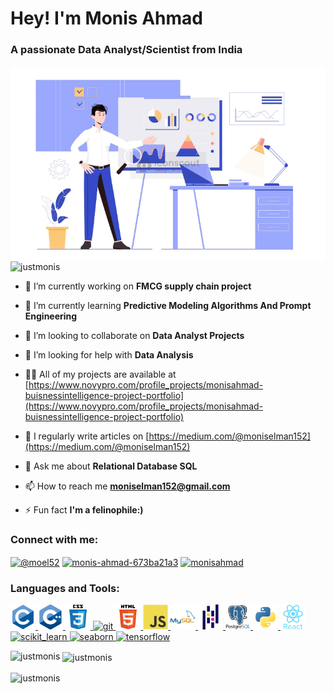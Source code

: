 <h1 align="left">Hey! I'm Monis Ahmad</h1>
<h3 align="left">A passionate Data Analyst/Scientist from India</h3>

<img align="right" alt="Coding" width="600" src="https://raw.githubusercontent.com/justmonis/_gif/c2ed2f56c9bcfc3201ea69521b0e60db63f32388/ggfctft.gif">

<p align="left"> <img src="https://komarev.com/ghpvc/?username=justmonis&label=Profile%20views&color=0e75b6&style=flat" alt="justmonis" /> </p>

- 🔭 I’m currently working on **FMCG supply chain project**

- 🌱 I’m currently learning **Predictive Modeling Algorithms And Prompt Engineering**

- 👯 I’m looking to collaborate on **Data Analyst Projects**

- 🤝 I’m looking for help with **Data Analysis**

- 👨‍💻 All of my projects are available at [https://www.novypro.com/profile_projects/monisahmad-buisnessintelligence-project-portfolio](https://www.novypro.com/profile_projects/monisahmad-buisnessintelligence-project-portfolio)

- 📝 I regularly write articles on [https://medium.com/@moniselman152](https://medium.com/@moniselman152)

- 💬 Ask me about **Relational Database SQL**

- 📫 How to reach me **moniselman152@gmail.com**

- ⚡ Fun fact **I'm a felinophile:)**

<h3 align="left">Connect with me:</h3>
<p align="left">
<a href="https://codepen.io/@moel52" target="blank"><img align="center" src="https://raw.githubusercontent.com/rahuldkjain/github-profile-readme-generator/master/src/images/icons/Social/codepen.svg" alt="@moel52" height="30" width="40" /></a>
<a href="https://linkedin.com/in/monis-ahmad-673ba21a3" target="blank"><img align="center" src="https://raw.githubusercontent.com/rahuldkjain/github-profile-readme-generator/master/src/images/icons/Social/linked-in-alt.svg" alt="monis-ahmad-673ba21a3" height="30" width="40" /></a>
<a href="https://kaggle.com/monisahmad" target="blank"><img align="center" src="https://raw.githubusercontent.com/rahuldkjain/github-profile-readme-generator/master/src/images/icons/Social/kaggle.svg" alt="monisahmad" height="30" width="40" /></a>
</p>

<h3 align="left">Languages and Tools:</h3>
<p align="left"> <a href="https://www.cprogramming.com/" target="_blank" rel="noreferrer"> <img src="https://raw.githubusercontent.com/devicons/devicon/master/icons/c/c-original.svg" alt="c" width="40" height="40"/> </a> <a href="https://www.w3schools.com/cpp/" target="_blank" rel="noreferrer"> <img src="https://raw.githubusercontent.com/devicons/devicon/master/icons/cplusplus/cplusplus-original.svg" alt="cplusplus" width="40" height="40"/> </a> <a href="https://www.w3schools.com/css/" target="_blank" rel="noreferrer"> <img src="https://raw.githubusercontent.com/devicons/devicon/master/icons/css3/css3-original-wordmark.svg" alt="css3" width="40" height="40"/> </a> <a href="https://git-scm.com/" target="_blank" rel="noreferrer"> <img src="https://www.vectorlogo.zone/logos/git-scm/git-scm-icon.svg" alt="git" width="40" height="40"/> </a> <a href="https://www.w3.org/html/" target="_blank" rel="noreferrer"> <img src="https://raw.githubusercontent.com/devicons/devicon/master/icons/html5/html5-original-wordmark.svg" alt="html5" width="40" height="40"/> </a> <a href="https://developer.mozilla.org/en-US/docs/Web/JavaScript" target="_blank" rel="noreferrer"> <img src="https://raw.githubusercontent.com/devicons/devicon/master/icons/javascript/javascript-original.svg" alt="javascript" width="40" height="40"/> </a> <a href="https://www.mysql.com/" target="_blank" rel="noreferrer"> <img src="https://raw.githubusercontent.com/devicons/devicon/master/icons/mysql/mysql-original-wordmark.svg" alt="mysql" width="40" height="40"/> </a> <a href="https://pandas.pydata.org/" target="_blank" rel="noreferrer"> <img src="https://raw.githubusercontent.com/devicons/devicon/2ae2a900d2f041da66e950e4d48052658d850630/icons/pandas/pandas-original.svg" alt="pandas" width="40" height="40"/> </a> <a href="https://www.postgresql.org" target="_blank" rel="noreferrer"> <img src="https://raw.githubusercontent.com/devicons/devicon/master/icons/postgresql/postgresql-original-wordmark.svg" alt="postgresql" width="40" height="40"/> </a> <a href="https://www.python.org" target="_blank" rel="noreferrer"> <img src="https://raw.githubusercontent.com/devicons/devicon/master/icons/python/python-original.svg" alt="python" width="40" height="40"/> </a> <a href="https://reactjs.org/" target="_blank" rel="noreferrer"> <img src="https://raw.githubusercontent.com/devicons/devicon/master/icons/react/react-original-wordmark.svg" alt="react" width="40" height="40"/> </a> <a href="https://scikit-learn.org/" target="_blank" rel="noreferrer"> <img src="https://upload.wikimedia.org/wikipedia/commons/0/05/Scikit_learn_logo_small.svg" alt="scikit_learn" width="40" height="40"/> </a> <a href="https://seaborn.pydata.org/" target="_blank" rel="noreferrer"> <img src="https://seaborn.pydata.org/_images/logo-mark-lightbg.svg" alt="seaborn" width="40" height="40"/> </a> <a href="https://www.tensorflow.org" target="_blank" rel="noreferrer"> <img src="https://www.vectorlogo.zone/logos/tensorflow/tensorflow-icon.svg" alt="tensorflow" width="40" height="40"/> </a> </p>



<p><img align="left" src="https://github-readme-stats.vercel.app/api/top-langs?username=justmonis&show_icons=true&locale=en&layout=compact" alt="justmonis" /></p>

<p>&nbsp;<img align="center" src="https://github-readme-stats.vercel.app/api?username=justmonis&show_icons=true&locale=en" alt="justmonis" /></p>

<p><img align="center" src="https://github-readme-streak-stats.herokuapp.com/?user=justmonis&" alt="justmonis" /></p>
